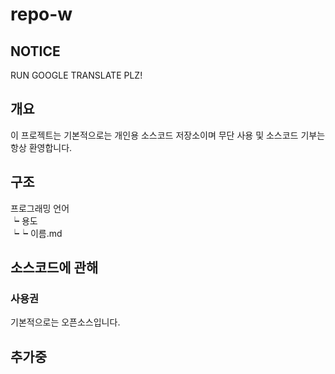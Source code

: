 # repo-w
## NOTICE
RUN GOOGLE TRANSLATE PLZ!
## 개요
이 프로젝트는 기본적으로는 개인용 소스코드 저장소이며 무단 사용 및 소스코드 기부는 항상 환영합니다.
## 구조
프로그래밍 언어<br>
┕ 용도<br>
┕┕ 이름.md<br>
## 소스코드에 관해
### 사용권
기본적으로는 오픈소스입니다.
<br>

## 추가중

